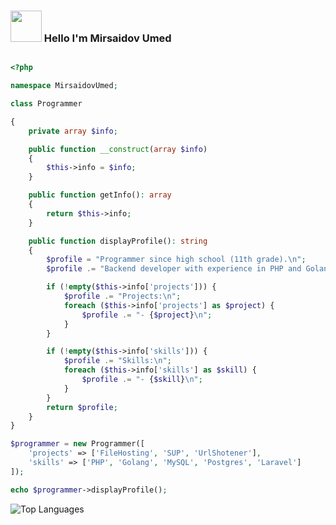### <img src="https://media3.giphy.com/media/v1.Y2lkPTc5MGI3NjExZXZidGxtczZvZXF6YTVrOWxoZ3JtbWJzbGQ1Zmo0eGs3NDc2ZjhmeSZlcD12MV9pbnRlcm5hbF9naWZfYnlfaWQmY3Q9Zw/QAsHga1AB6dIGUsui6/giphy.webp" width="50"> Hello I'm Mirsaidov Umed 
```php

<?php

namespace MirsaidovUmed;

class Programmer

{
    private array $info;

    public function __construct(array $info)
    {
        $this->info = $info;
    }

    public function getInfo(): array
    {
        return $this->info;
    }

    public function displayProfile(): string
    {
        $profile = "Programmer since high school (11th grade).\n";
        $profile .= "Backend developer with experience in PHP and Golang.\n";

        if (!empty($this->info['projects'])) {
            $profile .= "Projects:\n";
            foreach ($this->info['projects'] as $project) {
                $profile .= "- {$project}\n";
            }
        }

        if (!empty($this->info['skills'])) {
            $profile .= "Skills:\n";
            foreach ($this->info['skills'] as $skill) {
                $profile .= "- {$skill}\n";
            }
        }
        return $profile;
    }
}

$programmer = new Programmer([
    'projects' => ['FileHosting', 'SUP', 'UrlShotener'],
    'skills' => ['PHP', 'Golang', 'MySQL', 'Postgres', 'Laravel']
]);

echo $programmer->displayProfile();
```

![Top Languages](https://github-readme-stats.vercel.app/api/top-langs?username-MirsaidovUmed&hide=html&show_icons=true&locale=en&theme=tokyonight)